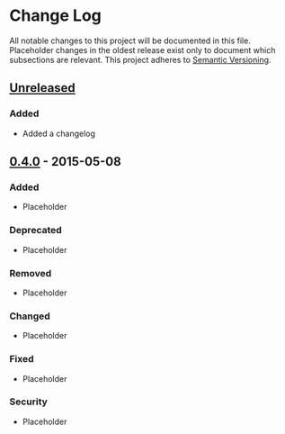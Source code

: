 # Change Log

All notable changes to this project will be documented in this file.
Placeholder changes in the oldest release exist only to document which
subsections are relevant.
This project adheres to [Semantic Versioning](http://semver.org/).

## [Unreleased][unreleased]

### Added

- Added a changelog

## [0.4.0] - 2015-05-08

### Added

- Placeholder

### Deprecated

- Placeholder

### Removed

- Placeholder

### Changed

- Placeholder

### Fixed

- Placeholder

### Security

- Placeholder

[unreleased]: https://github.com/signalfx/metricproxy/compare/v0.4.0...HEAD
[0.4.0]: https://github.com/signalfx/metricproxy/compare/v0.0.1...v0.4.0
